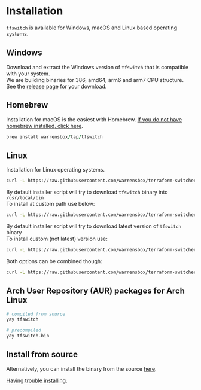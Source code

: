 # Installation
`tfswitch` is available for Windows, macOS and Linux based operating systems.

## Windows
Download and extract the Windows version of `tfswitch` that is compatible with your system.  
We are building binaries for 386, amd64, arm6 and arm7 CPU structure.  
See the [release page](https://github.com/warrensbox/terraform-switcher/releases/latest) for your download.

## Homebrew
Installation for macOS is the easiest with Homebrew. <a href="https://brew.sh/" target="_blank">If you do not have homebrew installed, click here</a>.

```ruby
brew install warrensbox/tap/tfswitch
```

## Linux
Installation for Linux operating systems.

```sh
curl -L https://raw.githubusercontent.com/warrensbox/terraform-switcher/master/install.sh | bash
```

By default installer script will try to download `tfswitch` binary into `/usr/local/bin`  
To install at custom path use below:
```sh
curl -L https://raw.githubusercontent.com/warrensbox/terraform-switcher/master/install.sh | bash -s -- -b $HOME/.local/bin
```

By default installer script will try to download latest version of `tfswitch` binary  
To install custom (not latest) version use:
```sh
curl -L https://raw.githubusercontent.com/warrensbox/terraform-switcher/master/install.sh | bash -s -- 1.1.1
```

Both options can be combined though:
```sh
curl -L https://raw.githubusercontent.com/warrensbox/terraform-switcher/master/install.sh | bash -s -- -b $HOME/.local/bin 1.1.1
```

## Arch User Repository (AUR) packages for Arch Linux

```sh
# compiled from source
yay tfswitch

# precompiled
yay tfswitch-bin
```

## Install from source

Alternatively, you can install the binary from the source <a href="https://github.com/warrensbox/terraform-switcher/releases" target="_blank">here</a>.

[Having trouble installing](https://tfswitch.warrensbox.com/Troubleshoot/).


